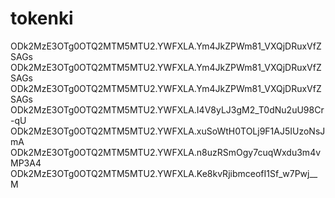 # tokenki
ODk2MzE3OTg0OTQ2MTM5MTU2.YWFXLA.Ym4JkZPWm81_VXQjDRuxVfZSAGs
ODk2MzE3OTg0OTQ2MTM5MTU2.YWFXLA.Ym4JkZPWm81_VXQjDRuxVfZSAGs
ODk2MzE3OTg0OTQ2MTM5MTU2.YWFXLA.Ym4JkZPWm81_VXQjDRuxVfZSAGs
ODk2MzE3OTg0OTQ2MTM5MTU2.YWFXLA.I4V8yLJ3gM2_T0dNu2uU98Cr-qU
ODk2MzE3OTg0OTQ2MTM5MTU2.YWFXLA.xuSoWtH0TOLj9F1AJ5IUzoNsJmA
ODk2MzE3OTg0OTQ2MTM5MTU2.YWFXLA.n8uzRSmOgy7cuqWxdu3m4vMP3A4
ODk2MzE3OTg0OTQ2MTM5MTU2.YWFXLA.Ke8kvRjibmceofI1Sf_w7Pwj__M
